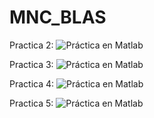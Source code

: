 # MNC_BLAS

Practica 2: ![Práctica en Matlab](p2.m)

Practica 3: ![Práctica en Matlab](p3.m)

Practica 4: ![Práctica en Matlab](p4.m)

Practica 5: ![Práctica en Matlab](p5.m)

